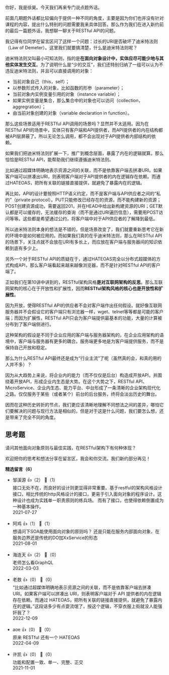 你好，我是徐昊。今天我们再来专门说点题外话。

前面几期题外话都比较偏向于提供一种不同的角度，主要是因为你们也并没有针对课程的内容，提出什么特别的问题需要我来具体回答。那么作为我们在进入新约前的最后一篇题外话，我想聊一聊关于RESTful API的问题。

我记得有位同学在留言区问了这样一个问题：过长的URI是否破坏了迪米特法则（Law of Demeter）。这里我们就要搞清楚，什么是迪米特法则呢？

迪米特法则又叫最小可知法则，指的是**在面向对象设计中，实体应尽可能少地与其他实体发生交互**。为了说明什么是“少的交互”，我们还特别归纳了一组可以认为不违反迪米特法则，并且可以直接调用的对象：

- 当前对象自己（this，self）；
- 以参数形式传入的对象，比如函数的形参（parameter）；
- 当前对象内实例变量引用的对象（instance variable）；
- 如果实例变量是集合，那么集合中的对象也可以访问（collection，aggregration）；
- 由当前对象创建的对象（variable declaration in function）。

那么这些场景适用于RESTful API调用的场景吗？显然并不太适用。因为在RESTful API的场景中，实体只有客户端和API提供者，而API提供者的内在结构都被API层屏蔽了。所以无论怎么调用，都不会出现对于API提供者内部结构的依赖。

如果我们把迪米特法则扩展一下，推广到概念层面，暴露了内在的逻辑就算。那么恰恰是RESTful API，能帮助我们继续遵循迪米特法则。

比如通过超媒体明确地表示资源之间的关联，而不是依靠客户端去拼凑URI。如果客户端可以拼凑出URI，则表明客户端对于API提供者的内在逻辑存在依赖。而通过HATEOAS，把所有关联的链接直接提供，就避免了暴露内在的逻辑。

再比如，API的设计要按照HTTP语义约定，而不是客户端与API供应者之间的“私约”（private protocol）。PUT只能修改已经存在的资源，而不能构建新的资源；POST创建资源成功，需要返回201，并在HEAD中给出新构建资源的URI；GET默认都是可以缓存的，无法缓存的查询（而不是通过URI遍历信息），需要用POST访问等等。这些都是希望通过公约，将客户端中对于API供应者的了解降到最低。

所以迪米特法则本身的想法是不错的，但是场景改变了，我们就要重新思考它在新的环境中是如何被应用的。而如果我们真的在乎迪米特法则，那么在RESTful API的场景下，关注点就不会放在URI有多长上，而应放在客户端与服务器间的知识依赖到底有多少上。

另外一个对于RESTful API的质疑在于，通过HATEOAS完全以分布式超媒体的方式构成API，那么客户端看起来越来越像浏览器，而不是针对RESTful API的客户端了。

正如我们在第10讲中讲到的，RESTful架构风格**是对互联网架构的反思**。那么互联网架构的核心在于开放性和扩展性，因而**RESTful架构风格的核心也是开放性和扩展性**。

因为开放，使得RESTful API的供应者不会对客户端作出任何假设。就好像互联网服务器并不会假设它的客户端只有浏览器一样，wget、telnet等等都是可能的客户端；而因为扩展性，RESTful API只会为客户端提供最基本的功能，大量的计算被分布到了客户端侧进行。

这种架构的假设是不同于企业应用的客户端与服务器架构的，在企业应用架构的语境中，客户端与服务器有更多的耦合。服务端更多地是为客户端提供服务，而不是保持自己开放和稳定。

那么为什么RESTful API最终还是成为“行业主流”了呢（虽然真的会，和真的用的人并不多）？

因为从大趋势上来说，将企业内的能力（而不仅仅是后台）构造成开放API，并围绕着开放API，形成企业内生态是大势。在这个大势之下，RESTful API、MicroService、企业内生态、能力平台、中台形成了一条清晰的企业架构现代化之路。仅仅服务于某些（或者某个）前台的后台服务，终将会淡出历史的舞台。

因而在这种历史转折的节点，我们更应该清晰地理解不同想法之间的差异，哪怕它们要解决的问题与现行方法是相似的，但是对于这是什么问题，我们要怎么想，还是带来了完全不同的角度。

## 思考题

请问其他面向对象原则与最佳实践，在RESTful架构下有何种体现？

欢迎把你的思考和想法分享在留言区，我会和你交流。我们新约部分再见！
<div><strong>精选留言（6）</strong></div><ul>
<li><span>邹溪源</span> 👍（2） 💬（1）<div>接口无处不在，而良好的设计则更显得非常重要。基于restful的架构风格设计接口，相比传统的http风格设计的接口，更易于引入面向对象的程序设计。这种设计也成为实践单一职责原则的练兵场。
而有了接口，也使得依赖倒置成为一种基本操作。</div>2021-07-27</li><br/><li><span>阿鸡</span> 👍（1） 💬（1）<div>想请问下SOA能使用面向对象的原则吗？ 还是只能在服务内部面向对象，在服务边界还是传统的DO加XxService的形态</div>2021-08-01</li><br/><li><span>海连天</span> 👍（2） 💬（0）<div>老师怎么看GraphQL</div>2022-03-03</li><br/><li><span>老敖</span> 👍（0） 💬（0）<div>“比如通过超媒体明确地表示资源之间的关联，而不是依靠客户端去拼凑 URI。如果客户端可以拼凑出 URI，则表明客户端对于 API 提供者的内在逻辑存在依赖。而通过 HATEOAS，把所有关联的链接直接提供，就避免了暴露内在的逻辑。”这段话多少有点耍流氓了，按这个逻辑，不穿衣服上街就没人能强奸我了？</div>2022-12-09</li><br/><li><span>aoe</span> 👍（0） 💬（0）<div>原来 RESTful 还有一个 HATEOAS
</div>2022-04-09</li><br/><li><span>许凯</span> 👍（0） 💬（0）<div>功能和配置一致、单一、完整、正交</div>2021-11-01</li><br/>
</ul>